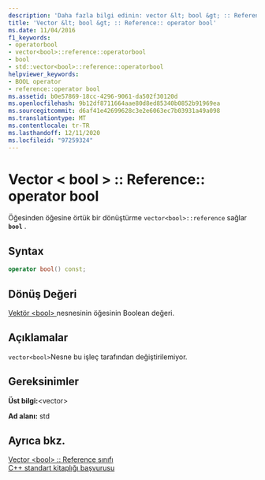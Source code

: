 ```yaml
---
description: 'Daha fazla bilgi edinin: vector &lt; bool &gt; :: Reference:: operator bool'
title: 'Vector &lt; bool &gt; :: Reference:: operator bool'
ms.date: 11/04/2016
f1_keywords:
- operatorbool
- vector<bool>::reference::operatorbool
- bool
- std::vector<bool>::reference::operatorbool
helpviewer_keywords:
- BOOL operator
- reference::operator bool
ms.assetid: b0e57869-18cc-4296-9061-da502f30120d
ms.openlocfilehash: 9b12df8711664aae80d8ed85340b0852b91969ea
ms.sourcegitcommit: d6af41e42699628c3e2e6063ec7b03931a49a098
ms.translationtype: MT
ms.contentlocale: tr-TR
ms.lasthandoff: 12/11/2020
ms.locfileid: "97259324"
---
```

# <a name="vectorltboolgtreferenceoperator-bool"></a>Vector &lt; bool &gt; :: Reference:: operator bool

Öğesinden öğesine örtük bir dönüştürme `vector<bool>::reference` sağlar **`bool`** .

## <a name="syntax"></a>Syntax

```cpp
operator bool() const;
```

## <a name="return-value"></a>Dönüş Değeri

[Vektör \<bool> ](../standard-library/vector-bool-class.md) nesnesinin öğesinin Boolean değeri.

## <a name="remarks"></a>Açıklamalar

`vector<bool>`Nesne bu işleç tarafından değiştirilemiyor.

## <a name="requirements"></a>Gereksinimler

**Üst bilgi:**\<vector>

**Ad alanı:** std

## <a name="see-also"></a>Ayrıca bkz.

[Vector \<bool> :: Reference sınıfı](../standard-library/vector-bool-reference-class.md)\
[C++ standart kitaplığı başvurusu](../standard-library/cpp-standard-library-reference.md)
